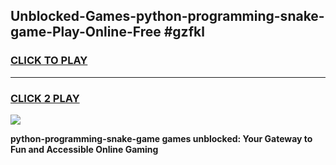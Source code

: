 
## Unblocked-Games-python-programming-snake-game-Play-Online-Free #gzfkl
<h3>
<a href="https://us.freeplayer.one?title=python-programming-snake-game&ref=10M">CLICK TO PLAY</a></h3>
<hr>

<h3>
<a href="https://us.freeplayer.one?title=python-programming-snake-game&ref=10M">CLICK 2 PLAY</a>
  
</h3>

<a href="https://us.freeplayer.one?title=python-programming-snake-game&ref=10M"><img src="https://clearcache.store/games.png"></a>


**python-programming-snake-game games unblocked: Your Gateway to Fun and Accessible Online Gaming**

